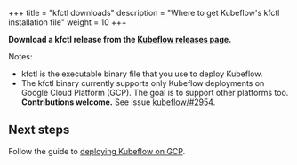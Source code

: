 +++
title = "kfctl downloads"
description = "Where to get Kubeflow's kfctl installation file"
weight = 10
+++

**Download a kfctl release from the 
[Kubeflow releases page](https://github.com/kubeflow/kubeflow/releases/).**

Notes:

* kfctl is the executable binary file that you use to deploy Kubeflow.
* The kfctl binary currently supports only Kubeflow deployments on
  Google Cloud Platform (GCP). The goal is to support other platforms too.
  **Contributions welcome.** See issue 
  [kubeflow/#2954](https://github.com/kubeflow/kubeflow/issues/2954).

## Next steps

Follow the guide to [deploying Kubeflow on GCP](/docs/gke/deploy/deploy-cli/).
